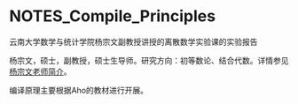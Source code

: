 # NOTES_Compile_Principles
云南大学数学与统计学院杨宗文副教授讲授的离散数学实验课的实验报告

杨宗文，硕士，副教授，硕士生导师。研究方向：初等数论、结合代数。详情参见[杨宗文老师简介](http://www.ms.ynu.edu.cn/info/1042/1086.htm)。

编译原理主要根据Aho的教材进行开展。